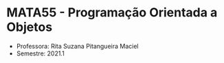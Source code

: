 # MATA55 - Programação Orientada a Objetos
- Professora: Rita Suzana Pitangueira Maciel
- Semestre: 2021.1
